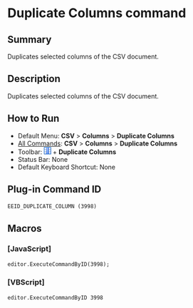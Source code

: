# Duplicate Columns command

## Summary

Duplicates selected columns of the CSV document.

## Description

Duplicates selected columns of the CSV document.

## How to Run

- Default Menu: **CSV** \> **Columns** \> **Duplicate Columns**
- [All Commands](../tools/all_commands): **CSV** \> **Columns** \> **Duplicate Columns**
- Toolbar: ![](../../images/columns_separators.png) \+ **Duplicate Columns**
- Status Bar: None
- Default Keyboard Shortcut: None

## Plug-in Command ID

```
EEID_DUPLICATE_COLUMN (3998)
```

## Macros

### \[JavaScript\]

```
editor.ExecuteCommandByID(3998);
```

### \[VBScript\]

```
editor.ExecuteCommandByID 3998
```

